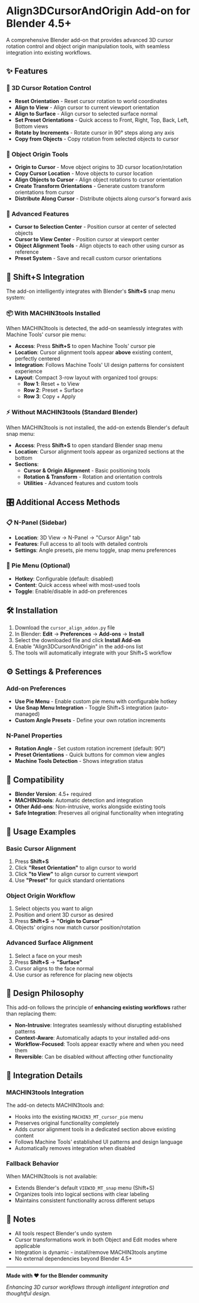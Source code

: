 # Align3DCursorAndOrigin Add-on for Blender 4.5+

A comprehensive Blender add-on that provides advanced 3D cursor rotation control and object origin manipulation tools, with seamless integration into existing workflows.

## ✨ Features

### 🎯 3D Cursor Rotation Control
- **Reset Orientation** - Reset cursor rotation to world coordinates
- **Align to View** - Align cursor to current viewport orientation
- **Align to Surface** - Align cursor to selected surface normal
- **Set Preset Orientations** - Quick access to Front, Right, Top, Back, Left, Bottom views
- **Rotate by Increments** - Rotate cursor in 90° steps along any axis
- **Copy from Objects** - Copy rotation from selected objects to cursor

### 🔧 Object Origin Tools
- **Origin to Cursor** - Move object origins to 3D cursor location/rotation
- **Copy Cursor Location** - Move objects to cursor location
- **Align Objects to Cursor** - Align object rotations to cursor orientation
- **Create Transform Orientations** - Generate custom transform orientations from cursor
- **Distribute Along Cursor** - Distribute objects along cursor's forward axis

### 🎨 Advanced Features
- **Cursor to Selection Center** - Position cursor at center of selected objects
- **Cursor to View Center** - Position cursor at viewport center
- **Object Alignment Tools** - Align objects to each other using cursor as reference
- **Preset System** - Save and recall custom cursor orientations

## 🔄 Shift+S Integration

The add-on intelligently integrates with Blender's **Shift+S** snap menu system:

### 📦 **With MACHIN3tools Installed**
When MACHIN3tools is detected, the add-on seamlessly integrates with Machine Tools' cursor pie menu:

- **Access**: Press **Shift+S** to open Machine Tools' cursor pie
- **Location**: Cursor alignment tools appear **above** existing content, perfectly centered
- **Integration**: Follows Machine Tools' UI design patterns for consistent experience
- **Layout**: Compact 3-row layout with organized tool groups:
  - **Row 1**: Reset + to View
  - **Row 2**: Preset + Surface  
  - **Row 3**: Copy + Apply

### ⚡ **Without MACHIN3tools (Standard Blender)**
When MACHIN3tools is not installed, the add-on extends Blender's default snap menu:

- **Access**: Press **Shift+S** to open standard Blender snap menu
- **Location**: Cursor alignment tools appear as organized sections at the bottom
- **Sections**:
  - **Cursor & Origin Alignment** - Basic positioning tools
  - **Rotation & Transform** - Rotation and orientation controls
  - **Utilities** - Advanced features and custom tools

## 🎛️ Additional Access Methods

### 📋 N-Panel (Sidebar)
- **Location**: 3D View → N-Panel → "Cursor Align" tab
- **Features**: Full access to all tools with detailed controls
- **Settings**: Angle presets, pie menu toggle, snap menu preferences

### 🥧 Pie Menu (Optional)
- **Hotkey**: Configurable (default: disabled)
- **Content**: Quick access wheel with most-used tools
- **Toggle**: Enable/disable in add-on preferences

## 🛠️ Installation

1. Download the `cursor_align_addon.py` file
2. In Blender: **Edit** → **Preferences** → **Add-ons** → **Install**
3. Select the downloaded file and click **Install Add-on**
4. Enable "Align3DCursorAndOrigin" in the add-ons list
5. The tools will automatically integrate with your Shift+S workflow

## ⚙️ Settings & Preferences

### Add-on Preferences
- **Use Pie Menu** - Enable custom pie menu with configurable hotkey
- **Use Snap Menu Integration** - Toggle Shift+S integration (auto-managed)
- **Custom Angle Presets** - Define your own rotation increments

### N-Panel Properties
- **Rotation Angle** - Set custom rotation increment (default: 90°)
- **Preset Orientations** - Quick buttons for common view angles
- **Machine Tools Detection** - Shows integration status

## 🔗 Compatibility

- **Blender Version**: 4.5+ required
- **MACHIN3tools**: Automatic detection and integration
- **Other Add-ons**: Non-intrusive, works alongside existing tools
- **Safe Integration**: Preserves all original functionality when integrating

## 📖 Usage Examples

### Basic Cursor Alignment
1. Press **Shift+S**
2. Click **"Reset Orientation"** to align cursor to world
3. Click **"to View"** to align cursor to current viewport
4. Use **"Preset"** for quick standard orientations

### Object Origin Workflow  
1. Select objects you want to align
2. Position and orient 3D cursor as desired
3. Press **Shift+S** → **"Origin to Cursor"**
4. Objects' origins now match cursor position/rotation

### Advanced Surface Alignment
1. Select a face on your mesh
2. Press **Shift+S** → **"Surface"**  
3. Cursor aligns to the face normal
4. Use cursor as reference for placing new objects

## 🎯 Design Philosophy

This add-on follows the principle of **enhancing existing workflows** rather than replacing them:

- **Non-Intrusive**: Integrates seamlessly without disrupting established patterns
- **Context-Aware**: Automatically adapts to your installed add-ons
- **Workflow-Focused**: Tools appear exactly where and when you need them
- **Reversible**: Can be disabled without affecting other functionality

## 🤝 Integration Details

### MACHIN3tools Integration
The add-on detects MACHIN3tools and:
- Hooks into the existing `MACHIN3_MT_cursor_pie` menu
- Preserves original functionality completely
- Adds cursor alignment tools in a dedicated section above existing content
- Follows Machine Tools' established UI patterns and design language
- Automatically removes integration when disabled

### Fallback Behavior
When MACHIN3tools is not available:
- Extends Blender's default `VIEW3D_MT_snap` menu (Shift+S)
- Organizes tools into logical sections with clear labeling
- Maintains consistent functionality across different setups

## 📝 Notes

- All tools respect Blender's undo system
- Cursor transformations work in both Object and Edit modes where applicable
- Integration is dynamic - install/remove MACHIN3tools anytime
- No external dependencies beyond Blender 4.5+

---

**Made with ❤️ for the Blender community**

*Enhancing 3D cursor workflows through intelligent integration and thoughtful design.*
